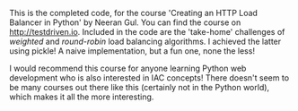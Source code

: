 This is the completed code, for the course 'Creating an HTTP Load Balancer in Python' by Neeran Gul. You can find the
course on http://testdriven.io.
Included in the code are the 'take-home' challenges of _weighted_ and _round-robin_ load balancing algorithms.
I achieved the latter using pickle! A naive implementation, but a fun one, none the less!  

I would recommend this course for anyone learning Python web development who is also interested in IAC concepts!
There doesn't seem to be many courses out there like this (certainly not in the Python world), which makes it all
the more interesting. 